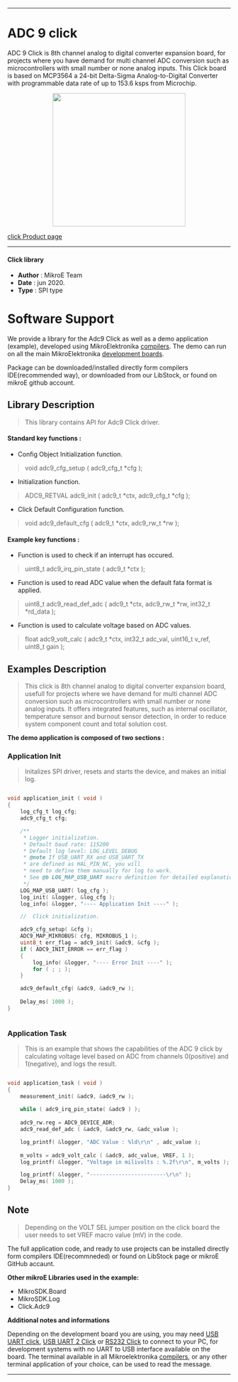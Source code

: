 
---
# ADC 9 click

ADC 9 Click is 8th channel analog to digital converter expansion board, for projects where you have demand for multi channel ADC conversion such as microcontrollers with small number or none analog inputs. This Click board is based on MCP3564 a 24-bit Delta-Sigma Analog-to-Digital Converter with programmable data rate of up to 153.6 ksps from Microchip. 

<p align="center">
  <img src="https://download.mikroe.com/images/click_for_ide/adc9_click.png" height=300px>
</p>

[click Product page](https://www.mikroe.com/adc-9-click)

---


#### Click library 

- **Author**        : MikroE Team
- **Date**          : jun 2020.
- **Type**          : SPI type


# Software Support

We provide a library for the Adc9 Click 
as well as a demo application (example), developed using MikroElektronika 
[compilers](https://shop.mikroe.com/compilers). 
The demo can run on all the main MikroElektronika [development boards](https://shop.mikroe.com/development-boards).

Package can be downloaded/installed directly form compilers IDE(recommended way), or downloaded from our LibStock, or found on mikroE github account. 

## Library Description

> This library contains API for Adc9 Click driver.

#### Standard key functions :

- Config Object Initialization function.
> void adc9_cfg_setup ( adc9_cfg_t *cfg ); 
 
- Initialization function.
> ADC9_RETVAL adc9_init ( adc9_t *ctx, adc9_cfg_t *cfg );

- Click Default Configuration function.
> void adc9_default_cfg ( adc9_t *ctx, adc9_rw_t *rw );


#### Example key functions :

- Function is used to check if an interrupt has occured.
> uint8_t adc9_irq_pin_state ( adc9_t *ctx );
 
- Function is used to read ADC value when the default fata format is applied.
> uint8_t adc9_read_def_adc ( adc9_t *ctx, adc9_rw_t *rw, int32_t *rd_data );

- Function is used to calculate voltage based on ADC values.
> float adc9_volt_calc ( adc9_t *ctx, int32_t adc_val, uint16_t v_ref, uint8_t gain );

## Examples Description

> This click is 8th channel analog to digital converter expansion board, usefull for projects 
> where we have demand for multi channel ADC conversion such as microcontrollers with small 
> number or none analog inputs. It offers integrated features, such as internal oscillator, 
> temperature sensor and burnout sensor detection, in order to reduce system component count 
> and total solution cost. 

**The demo application is composed of two sections :**

### Application Init 

> Initalizes SPI driver, resets and starts the device, and makes an initial log.

```c

void application_init ( void )
{
    log_cfg_t log_cfg;
    adc9_cfg_t cfg;

    /** 
     * Logger initialization.
     * Default baud rate: 115200
     * Default log level: LOG_LEVEL_DEBUG
     * @note If USB_UART_RX and USB_UART_TX 
     * are defined as HAL_PIN_NC, you will 
     * need to define them manually for log to work. 
     * See @b LOG_MAP_USB_UART macro definition for detailed explanation.
     */
    LOG_MAP_USB_UART( log_cfg );
    log_init( &logger, &log_cfg );
    log_info( &logger, "---- Application Init ----" );

    //  Click initialization.

    adc9_cfg_setup( &cfg );
    ADC9_MAP_MIKROBUS( cfg, MIKROBUS_1 );
    uint8_t err_flag = adc9_init( &adc9, &cfg );
    if ( ADC9_INIT_ERROR == err_flag )
    {
        log_info( &logger, "---- Error Init ----" );
        for ( ; ; );
    }

    adc9_default_cfg( &adc9, &adc9_rw );
    
    Delay_ms( 1000 );
}
  
```

### Application Task

> This is an example that shows the capabilities of the ADC 9 click by calculating voltage level 
> based on ADC from channels 0(positive) and 1(negative), and logs the result. 

```c

void application_task ( void )
{
    measurement_init( &adc9, &adc9_rw );
    
    while ( adc9_irq_pin_state( &adc9 ) );
    
    adc9_rw.reg = ADC9_DEVICE_ADR;
    adc9_read_def_adc ( &adc9, &adc9_rw, &adc_value );

    log_printf( &logger, "ADC Value : %ld\r\n" , adc_value );
    
    m_volts = adc9_volt_calc ( &adc9, adc_value, VREF, 1 );
    log_printf( &logger, "Voltage in milivolts : %.2f\r\n", m_volts );

    log_printf( &logger, "------------------------\r\n" );
    Delay_ms( 1000 );
}

```

## Note

> Depending on the VOLT SEL jumper position on the click board the user needs to set VREF macro value (mV) in the code.

The full application code, and ready to use projects can be  installed directly form compilers IDE(recommneded) or found on LibStock page or mikroE GitHub accaunt.

**Other mikroE Libraries used in the example:** 

- MikroSDK.Board
- MikroSDK.Log
- Click.Adc9

**Additional notes and informations**

Depending on the development board you are using, you may need 
[USB UART click](https://shop.mikroe.com/usb-uart-click), 
[USB UART 2 Click](https://shop.mikroe.com/usb-uart-2-click) or 
[RS232 Click](https://shop.mikroe.com/rs232-click) to connect to your PC, for 
development systems with no UART to USB interface available on the board. The 
terminal available in all Mikroelektronika 
[compilers](https://shop.mikroe.com/compilers), or any other terminal application 
of your choice, can be used to read the message.



---
